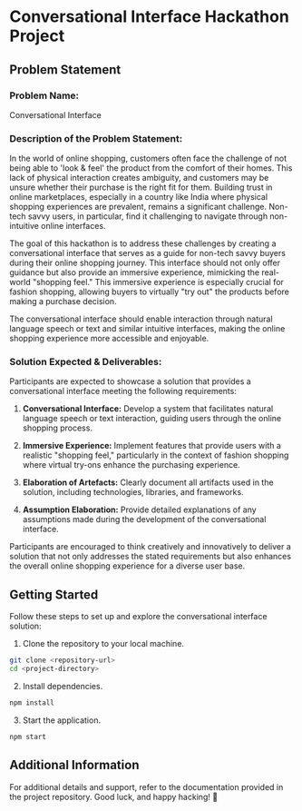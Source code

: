 # Conversational Interface Hackathon Project

## Problem Statement

### Problem Name:
Conversational Interface

### Description of the Problem Statement:
In the world of online shopping, customers often face the challenge of not being able to 'look & feel' the product from the comfort of their homes. This lack of physical interaction creates ambiguity, and customers may be unsure whether their purchase is the right fit for them. Building trust in online marketplaces, especially in a country like India where physical shopping experiences are prevalent, remains a significant challenge. Non-tech savvy users, in particular, find it challenging to navigate through non-intuitive online interfaces.

The goal of this hackathon is to address these challenges by creating a conversational interface that serves as a guide for non-tech savvy buyers during their online shopping journey. This interface should not only offer guidance but also provide an immersive experience, mimicking the real-world "shopping feel." This immersive experience is especially crucial for fashion shopping, allowing buyers to virtually "try out" the products before making a purchase decision.

The conversational interface should enable interaction through natural language speech or text and similar intuitive interfaces, making the online shopping experience more accessible and enjoyable.

### Solution Expected & Deliverables:
Participants are expected to showcase a solution that provides a conversational interface meeting the following requirements:

1. **Conversational Interface:** Develop a system that facilitates natural language speech or text interaction, guiding users through the online shopping process.

2. **Immersive Experience:** Implement features that provide users with a realistic "shopping feel," particularly in the context of fashion shopping where virtual try-ons enhance the purchasing experience.

3. **Elaboration of Artefacts:** Clearly document all artifacts used in the solution, including technologies, libraries, and frameworks.

4. **Assumption Elaboration:** Provide detailed explanations of any assumptions made during the development of the conversational interface.

Participants are encouraged to think creatively and innovatively to deliver a solution that not only addresses the stated requirements but also enhances the overall online shopping experience for a diverse user base.

## Getting Started

Follow these steps to set up and explore the conversational interface solution:

1. Clone the repository to your local machine.

```bash
git clone <repository-url>
cd <project-directory>
```

2. Install dependencies.

```bash
npm install
```

3. Start the application.

```bash
npm start
```

## Additional Information

For additional details and support, refer to the documentation provided in the project repository. Good luck, and happy hacking! 🚀
